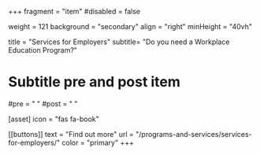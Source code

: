 +++
fragment = "item"
#disabled = false

weight = 121
background = "secondary"
align = "right"
minHeight = "40vh"

title = "Services for Employers"
subtitle= "Do you need a Workplace Education Program?"

# Subtitle pre and post item
#pre = " "
#post = " "

[asset]
  icon = "fas fa-book"
  
[[buttons]]
  text = "Find out more"
  url = "/programs-and-services/services-for-employers/"
  color = "primary"
+++

